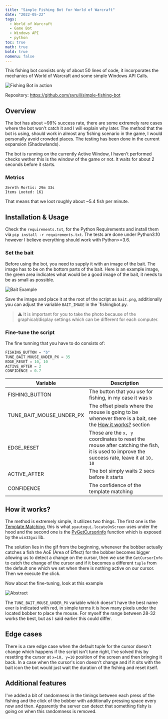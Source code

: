```yaml
---
title: "Simple Fishing Bot for World of Warcraft"
date: "2022-05-22"
tags:
  - World of Warcraft
  - Game Bot
  - Windows API
  - python
toc: true
math: true
bold: true
nomenu: false
---
```



This fishing bot consists only of about 50 lines of code, it incorporates the mechanics of World of Warcraft and some simple Windows API Calls. 

![Fishing Bot in action](/images/fishing-bot/fishing.gif)


Repository: https://github.com/syrull/simple-fishing-bot 

## Overview

The bot has about ~99% success rate, there are some extremely rare cases where the bot won't catch it and I will explain why later. The method that the bot is using, should 
work in almost any fishing scenario in the game, I would personally avoid crowded places. The testing has been done in the current expansion (Shadowlands).

The bot is running on the currently Active Window, I haven't performed checks wether this is the window of the game or not. It waits for about 2 seconds before it starts.

### Metrics

```
Zereth Mortis: 29m 33s
Items Looted: 161
```

That means that we loot roughly about ~5.4 fish per minute.

## Installation & Usage

Check the `requirements.txt`, for the Python Requirements and install them via `pip install -r requirements.txt`. The tests are done under Python3.10 however I believe everything should work with Python>=3.6.

### Set the bait

Before using the bot, you need to supply it with an image of the bait. The image has to be on the bottom parts of the bait. Here is an example image, the green area indicates what would be a good image of the bait, it needs to be as small as possible.

![Bait Example](/images/fishing-bot/bait_example.png)

Save the image and place it at the root of the script as `bait.png`, additionally you can adjust the variable `BAIT_IMAGE` in the `fishingbot.py.

> ⚠️ It is important for you to take the photo because of the graphical/display settings which can be different for each computer.

### Fine-tune the script

The fine tunning that you have to do consists of:

```python
FISHING_BUTTON = "b"
TUNE_BAIT_MOUSE_UNDER_PX = 35
EDGE_RESET = 10, 10
ACTIVE_AFTER = 2
CONFIDENCE = 0.7
```

| Variable | Description |
|--- |---
| FISHING_BUTTON | The button that you use for fishing, in my case it was `b` |
| TUNE_BAIT_MOUSE_UNDER_PX | The offset pixels where the mouse is going to be whenever there is a bait, see the [How it works?](#how-it-works) section |
| EDGE_RESET | Those are the `x, y` coordinates to reset the mouse after catching the fish, it is used to improve the success rate, leave it at `10, 10` |
| ACTIVE_AFTER | The bot simply waits 2 secs before it starts |
| CONFIDENCE | The confidence of the template matching |

## How it works?

The method is extremely simple, it utilizes two things. The first one is the [Template Matching](https://docs.opencv.org/4.x/d4/dc6/tutorial_py_template_matching.html), this is what `pyautogui.locateOnScreen` uses under the hood and the second one is the [PyGetCursorInfo](https://github.com/mhammond/pywin32/blob/c08c3d9e4a503b195c312b0fbd51454bd2ee665a/win32/src/win32gui.i#L2486) function which is exposed by the `win32gui` lib.

The solution lies in the gif from the beginning, whenever the bobber actually catches a fish the AoE (Area of Effect) for the bobber becomes bigger allowing us to detect a change on the cursor, then we use the `GetCursorInfo` to catch the change of the cursor and if it becomes a different `tuple` from the default one which we set when there is nothing active on our cursor. Then we execute the click.

Now about the fine-tuning, look at this example

![Abstract](/images/fishing-bot/diagram_bobber.png)

The `TUNE_BAIT_MOUSE_UNDER_PX` variable which doesn't have the best name ever is indicated with red, in simple terms it is how many pixels under the located bobber to place the mouse. For myself the range between 28-32 works the best, but as I said earlier this could differ.

## Edge cases

There is a rare edge case when the default tuple for the cursor doesn't change which happens if the script isn't tune right, I've solved this by resetting the cursor at `x=10, y=10` position of the screen and then bringing it back. In a case when the cursor's icon doesn't change and if it sits with the bait icon the bot would just wait the duration of the fishing and reset itself.

## Additional features

I've added a bit of randomness in the timings between each press of the fishing and the click of the bobber with additionally pressing space every now and then. Apparently the server can detect that something fishy is going on when this randomness is removed.